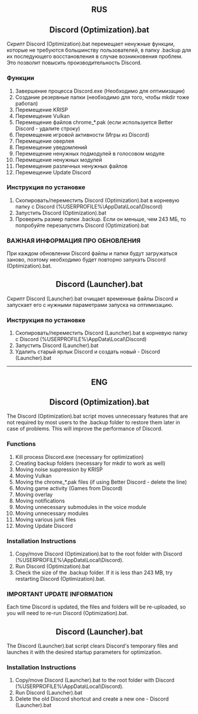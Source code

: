 <h2 align="center">RUS</h2>
<h2 align="center">Discord (Optimization).bat</h2>
Скрипт Discord (Optimization).bat перемещает ненужные функции, которые не требуются большинству пользователей, в папку .backup для их последующего восстановления в случае возникновения проблем. Это позволит повысить производительность Discord.

### Функции
1. Завершение процесса Discord.exe (Необходимо для оптимизации)
2. Создание резервные папки (необходимо для того, чтобы mkdir тоже работал)
3. Перемещение KRISP
4. Перемещение Vulkan
5. Перемещение файлов chrome_*.pak (если используется Better Discord - удалите строку)
6. Перемещение игровой активности (Игры из Discord)
7. Перемещение оверлея
8. Перемещение уведомлений
9. Перемещение ненужных подмодулей в голосовом модуле
10. Перемещение ненужных модулей
11. Перемещение различных ненужных файлов
12. Перемещение Update Discord

### Инструкция по установке
1. Скопировать/переместить Discord (Optimization).bat в корневую папку с Discord (%USERPROFILE%\AppData\Local\Discord)
2. Запустить Discord (Optimization).bat
3. Проверить размер папки .backup. Если он меньше, чем 243 МБ, то попробуйте перезапустить Discord (Optimization).bat

### ВАЖНАЯ ИНФОРМАЦИЯ ПРО ОБНОВЛЕНИЯ
При каждом обновлении Discord файлы и папки будут загружаться заново, поэтому необходимо будет повторно запукать Discord (Optimization).bat.

<h2 align="center">Discord (Launcher).bat</h2>
Скрипт Discord (Launcher).bat очищает временные файлы Discord и запускает его с нужными параметрами запуска на оптимизацию.

### Инструкция по установке
1. Скопировать/переместить Discord (Launcher).bat в корневую папку с Discord (%USERPROFILE%\AppData\Local\Discord)
2. Запустить Discord (Launcher).bat
3. Удалить старый ярлык Discord и создать новый - Discord (Launcher).bat
---
<h2 align="center">ENG</h2>
<h2 align="center">Discord (Optimization).bat</h2>
The Discord (Optimization).bat script moves unnecessary features that are not required by most users to the .backup folder to restore them later in case of problems. This will improve the performance of Discord.

### Functions
1. Kill process Discord.exe (necessary for optimization)
2. Creating backup folders (necessary for mkdir to work as well)
3. Moving noise suppression by KRISP
4. Moving Vulkan
5. Moving the chrome_*.pak files (if using Better Discord - delete the line)
6. Moving game activity (Games from Discord)
7. Moving overlay
8. Moving notifications
9. Moving unnecessary submodules in the voice module
10. Moving unnecessary modules
11. Moving various junk files
12. Moving Update Discord

### Installation Instructions
1. Copy/move Discord (Optimization).bat to the root folder with Discord (%USERPROFILE%\AppData\Local\Discord).
2. Run Discord (Optimization).bat
3. Check the size of the .backup folder. If it is less than 243 MB, try restarting Discord (Optimization).bat.

### IMPORTANT UPDATE INFORMATION
Each time Discord is updated, the files and folders will be re-uploaded, so you will need to re-run Discord (Optimization).bat.

<h2 align="center">Discord (Launcher).bat</h2>
The Discord (Launcher).bat script clears Discord's temporary files and launches it with the desired startup parameters for optimization.

### Installation Instructions
1. Copy/move Discord (Launcher).bat to the root folder with Discord (%USERPROFILE%\AppData\Local\Discord).
2. Run Discord (Launcher).bat
3. Delete the old Discord shortcut and create a new one - Discord (Launcher).bat
